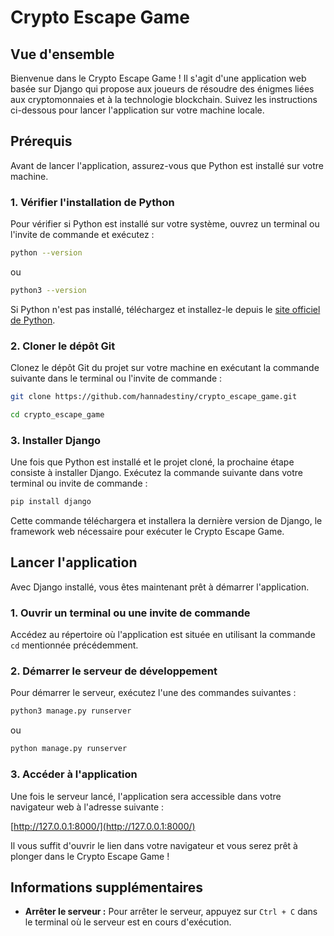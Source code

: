 

# Crypto Escape Game

## Vue d'ensemble
Bienvenue dans le Crypto Escape Game ! Il s'agit d'une application web basée sur Django qui propose aux joueurs de résoudre des énigmes liées aux cryptomonnaies et à la technologie blockchain. Suivez les instructions ci-dessous pour lancer l'application sur votre machine locale.

## Prérequis

Avant de lancer l'application, assurez-vous que Python est installé sur votre machine.

### 1. Vérifier l'installation de Python
Pour vérifier si Python est installé sur votre système, ouvrez un terminal ou l'invite de commande et exécutez :

```bash
python --version
```
ou
```bash
python3 --version
```

Si Python n'est pas installé, téléchargez et installez-le depuis le [site officiel de Python](https://www.python.org/downloads/).

### 2. Cloner le dépôt Git

Clonez le dépôt Git du projet sur votre machine en exécutant la commande suivante dans le terminal ou l'invite de commande :

```bash
git clone https://github.com/hannadestiny/crypto_escape_game.git
```

```bash
cd crypto_escape_game
```

### 3. Installer Django

Une fois que Python est installé et le projet cloné, la prochaine étape consiste à installer Django. Exécutez la commande suivante dans votre terminal ou invite de commande :

```bash
pip install django
```

Cette commande téléchargera et installera la dernière version de Django, le framework web nécessaire pour exécuter le Crypto Escape Game.

## Lancer l'application

Avec Django installé, vous êtes maintenant prêt à démarrer l'application.

### 1. Ouvrir un terminal ou une invite de commande
Accédez au répertoire où l'application est située en utilisant la commande `cd` mentionnée précédemment.

### 2. Démarrer le serveur de développement

Pour démarrer le serveur, exécutez l'une des commandes suivantes :

```bash
python3 manage.py runserver
```
ou
```bash
python manage.py runserver
```

### 3. Accéder à l'application

Une fois le serveur lancé, l'application sera accessible dans votre navigateur web à l'adresse suivante :

[http://127.0.0.1:8000/](http://127.0.0.1:8000/)

Il vous suffit d'ouvrir le lien dans votre navigateur et vous serez prêt à plonger dans le Crypto Escape Game !

## Informations supplémentaires

- **Arrêter le serveur :** Pour arrêter le serveur, appuyez sur `Ctrl + C` dans le terminal où le serveur est en cours d'exécution.

